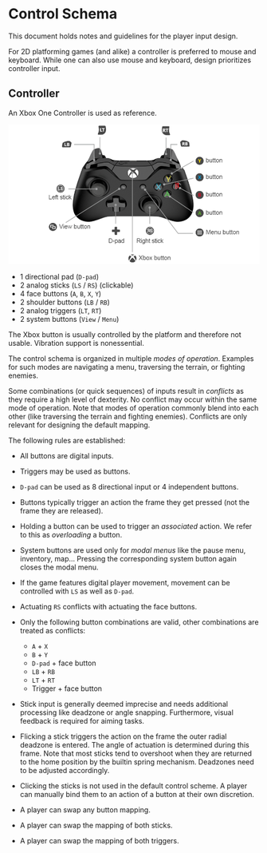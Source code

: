 # Control Schema

This document holds notes and guidelines for the player input design.

For 2D platforming games (and alike) a controller is preferred to mouse and keyboard.
While one can also use mouse and keyboard, design prioritizes controller input.

## Controller

An Xbox One Controller is used as reference.

![Xbox One Controller](Images/XboxOneController.png)

- 1 directional pad (`D-pad`)
- 2 analog sticks (`LS` / `RS`) (clickable)
- 4 face buttons (`A`, `B`, `X`, `Y`)
- 2 shoulder buttons (`LB` / `RB`)
- 2 analog triggers (`LT`, `RT`)
- 2 system buttons (`View` / `Menu`)

The Xbox button is usually controlled by the platform and therefore not usable.
Vibration support is nonessential.

The control schema is organized in multiple *modes of operation*.
Examples for such modes are navigating a menu, traversing the terrain, or fighting enemies.

Some combinations (or quick sequences) of inputs result in *conflicts* as they require a high level of dexterity.
No conflict may occur within the same mode of operation.
Note that modes of operation commonly blend into each other (like traversing the terrain and fighting enemies).
Conflicts are only relevant for designing the default mapping.

The following rules are established:

- All buttons are digital inputs.

- Triggers may be used as buttons.

- `D-pad` can be used as 8 directional input or 4 independent buttons.

- Buttons typically trigger an action the frame they get pressed (not the frame they are released).

- Holding a button can be used to trigger an *associated* action.
  We refer to this as *overloading* a button.

- System buttons are used only for *modal menus* like the pause menu, inventory, map…
  Pressing the corresponding system button again closes the modal menu.

- If the game features digital player movement, movement can be controlled with `LS` as well as `D-pad`.

- Actuating `RS` conflicts with actuating the face buttons.

- Only the following button combinations are valid, other combinations are treated as conflicts:
    - `A` + `X`
    - `B` + `Y`
    - `D-pad` + face button
    - `LB` + `RB`
    - `LT` + `RT`
    - Trigger + face button

- Stick input is generally deemed imprecise and needs additional processing like deadzone or angle snapping.
  Furthermore, visual feedback is required for aiming tasks.

- Flicking a stick triggers the action on the frame the outer radial deadzone is entered.
  The angle of actuation is determined during this frame.
  Note that most sticks tend to overshoot when they are returned to the home position by the builtin spring mechanism.
  Deadzones need to be adjusted accordingly.

- Clicking the sticks is not used in the default control scheme.
  A player can manually bind them to an action of a button at their own discretion.

- A player can swap any button mapping.

- A player can swap the mapping of both sticks.

- A player can swap the mapping of both triggers.
